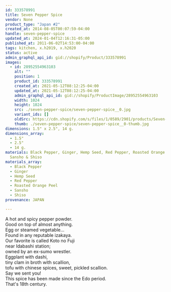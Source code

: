 ```yaml
---
id: 333578991
title: Seven Pepper Spice
vendor: None
product_type: "Japan #2"
created_at: 2014-08-05T00:07:59-04:00
handle: seven-pepper-spice
updated_at: 2024-01-04T12:16:31-05:00
published_at: 2011-06-02T14:53:00-04:00
tags: kitchen, x.h2019, x.h2020
status: active
admin_graphql_api_id: gid://shopify/Product/333578991
images:
  - id: 28952554963103
    alt: ""
    position: 1
    product_id: 333578991
    created_at: 2021-05-12T08:12:25-04:00
    updated_at: 2021-05-12T08:12:25-04:00
    admin_graphql_api_id: gid://shopify/ProductImage/28952554963103
    width: 1024
    height: 1024
    src: ./seven-pepper-spice/seven-pepper-spice__0.jpg
    variant_ids: []
    oldSrc: https://cdn.shopify.com/s/files/1/0589/2901/products/Seven-Peppers-Spice_1_9196153c-5bde-469f-874c-90141ac44916.jpg?v=1620821545
    thumb: ./seven-pepper-spice/seven-pepper-spice__0-thumb.jpg
dimensions: 1.5" x 2.5", 14 g.
dimensions_array:
  - 1.5"
  - 2.5"
  - 14 g.
materials: Black Pepper, Ginger, Hemp Seed, Red Pepper, Roasted Orange Peel,
  Sansho & Shiso
materials_array:
  - Black Pepper
  - Ginger
  - Hemp Seed
  - Red Pepper
  - Roasted Orange Peel
  - Sansho
  - Shiso
provenance: JAPAN

---
```


A hot and spicy pepper powder.  
Good on top of almost anything.  
Egg or steamed vegetable...  
Found in any reputable izakaya.  
Our favorite is called Koto no Fuji  
near Idabashi station;  
owned by an ex-sumo wrestler.  
Eggplant with dashi,  
tiny clam in broth with scallion,  
tofu with chinese spices, sweet, pickled scallion.  
Say we sent you!  
This spice has been made since the Edo period.  
That's 18th century.